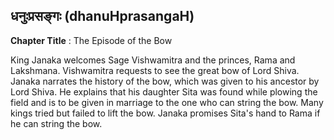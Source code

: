 ## धनुःप्रसङ्गः (dhanuHprasangaH)
**Chapter Title** : The Episode of the Bow

King Janaka welcomes Sage Vishwamitra and the princes, Rama and Lakshmana. Vishwamitra requests to see the great bow of Lord Shiva. Janaka narrates the history of the bow, which was given to his ancestor by Lord Shiva. He explains that his daughter Sita was found while plowing the field and is to be given in marriage to the one who can string the bow. Many kings tried but failed to lift the bow. Janaka promises Sita's hand to Rama if he can string the bow.
